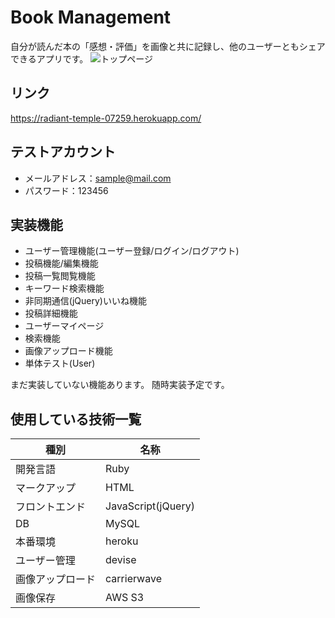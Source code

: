 # Book Management

自分が読んだ本の「感想・評価」を画像と共に記録し、他のユーザーともシェアできるアプリです。
![トップページ](https://user-images.githubusercontent.com/59188083/75506838-9695a980-5a22-11ea-953e-4190464b4404.jpg)

## リンク

https://radiant-temple-07259.herokuapp.com/

## テストアカウント

- メールアドレス：sample@mail.com
- パスワード：123456

## 実装機能

- ユーザー管理機能(ユーザー登録/ログイン/ログアウト)
- 投稿機能/編集機能
- 投稿一覧閲覧機能
- キーワード検索機能
- 非同期通信(jQuery)いいね機能
- 投稿詳細機能
- ユーザーマイページ
- 検索機能
- 画像アップロード機能
- 単体テスト(User)

まだ実装していない機能あります。
随時実装予定です。

## 使用している技術一覧

|種別|名称|
|------|----|
|開発言語|Ruby|
|マークアップ|HTML|
|フロントエンド|JavaScript(jQuery)|
|DB|MySQL|
|本番環境|heroku|
|ユーザー管理|devise|
|画像アップロード|carrierwave|
|画像保存|AWS S3|
